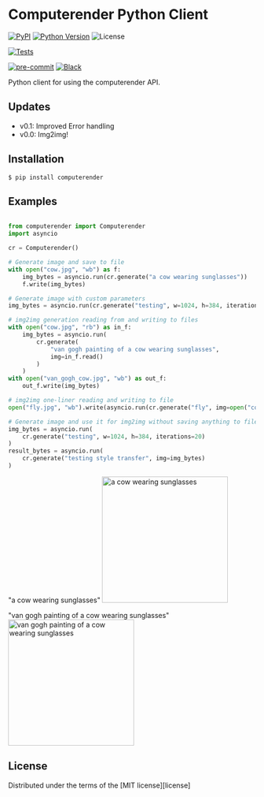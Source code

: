 # Computerender Python Client

[![PyPI](https://img.shields.io/pypi/v/computerender.svg)][pypi status]
[![Python Version](https://img.shields.io/pypi/pyversions/computerender)][pypi status]
![License](https://img.shields.io/pypi/l/computerender)

[![Tests](https://github.com/computerender/computerender-python/workflows/Tests/badge.svg)][tests]

[![pre-commit](https://img.shields.io/badge/pre--commit-enabled-brightgreen?logo=pre-commit&logoColor=white)][pre-commit]
[![Black](https://img.shields.io/badge/code%20style-black-000000.svg)][black]

[pypi status]: https://pypi.org/project/computerender/
[tests]: https://github.com/computerender/computerender-python/actions?workflow=Tests
[pre-commit]: https://github.com/pre-commit/pre-commit
[black]: https://github.com/psf/black

Python client for using the computerender API.

## Updates

- v0.1: Improved Error handling
- v0.0: Img2img!

## Installation

```console
$ pip install computerender
```

## Examples

```python

from computerender import Computerender
import asyncio

cr = Computerender()

# Generate image and save to file
with open("cow.jpg", "wb") as f:
    img_bytes = asyncio.run(cr.generate("a cow wearing sunglasses"))
    f.write(img_bytes)

# Generate image with custom parameters
img_bytes = asyncio.run(cr.generate("testing", w=1024, h=384, iterations=20))

# img2img generation reading from and writing to files
with open("cow.jpg", "rb") as in_f:
    img_bytes = asyncio.run(
        cr.generate(
            "van gogh painting of a cow wearing sunglasses",
            img=in_f.read()
        )
    )
with open("van_gogh_cow.jpg", "wb") as out_f:
    out_f.write(img_bytes)

# img2img one-liner reading and writing to file
open("fly.jpg", "wb").write(asyncio.run(cr.generate("fly", img=open("cow.jpg", "rb").read())))

# Generate image and use it for img2img without saving anything to files
img_bytes = asyncio.run(
    cr.generate("testing", w=1024, h=384, iterations=20)
)
result_bytes = asyncio.run(
    cr.generate("testing style transfer", img=img_bytes)
)
```

"a cow wearing sunglasses"
<img src="https://i.imgur.com/nhEQtQo.jpg"
alt="a cow wearing sunglasses" width="256"/>

"van gogh painting of a cow wearing sunglasses"
<img src="https://i.imgur.com/0qV4YB2.jpg"
alt="van gogh painting of a cow wearing sunglasses" width="256"/>

## License

Distributed under the terms of the [MIT license][license]
